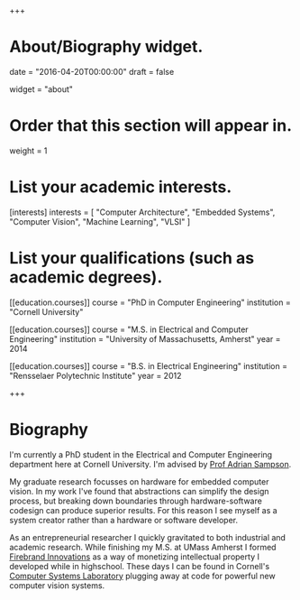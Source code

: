 +++
# About/Biography widget.

date = "2016-04-20T00:00:00"
draft = false

widget = "about"

# Order that this section will appear in.
weight = 1

# List your academic interests.
[interests]
  interests = [
    "Computer Architecture",
    "Embedded Systems",
    "Computer Vision",
    "Machine Learning",
    "VLSI"
  ]

# List your qualifications (such as academic degrees).
[[education.courses]]
  course = "PhD in Computer Engineering"
  institution = "Cornell University"

[[education.courses]]
  course = "M.S. in Electrical and Computer Engineering"
  institution = "University of Massachusetts, Amherst"
  year = 2014

[[education.courses]]
  course = "B.S. in Electrical Engineering"
  institution = "Rensselaer Polytechnic Institute"
  year = 2012
 
+++

# Biography

I'm currently a PhD student in the Electrical and Computer Engineering
department here at Cornell University. I'm advised by [Prof Adrian
Sampson](http://www.cs.cornell.edu/~asampson/).

My graduate research focusses on hardware for embedded computer vision.
In my work I've found that abstractions can simplify the design process,
but breaking down boundaries through hardware-software codesign can
produce superior results. For this reason I see myself as a system
creator rather than a hardware or software developer.

As an entrepreneurial researcher I quickly gravitated to both industrial
and academic research. While finishing my M.S. at UMass Amherst I formed
[Firebrand Innovations](http://www.firebrandinnovations.com/) as a way
of monetizing intellectual property I developed while in highschool.
These days I can be found in Cornell's [Computer Systems
Laboratory](http://www.csl.cornell.edu/) plugging away at code for
powerful new computer vision systems.
